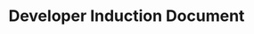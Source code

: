 ---
title: Developer Induction Document

language_tabs:
  - Details

toc_footers:
  - <a href='#'>Sign Up for a Developer Key</a>
  - <a href='https://github.com/lord/slate'>Documentation Powered by Slate</a>

includes:
  - welcome
  - dev-kit
  - day-with-tech
  - know-your-mentor
  - exchange-with-tech-leads
  - useful-links

search: true
---